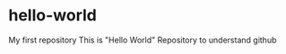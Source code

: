 hello-world
===========

My first repository
This is "Hello World" Repository to understand github 
